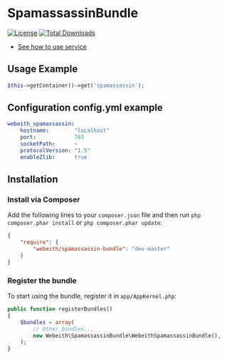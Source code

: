 SpamassassinBundle
=====
[![License](https://poser.pugx.org/webeith/spamassassin-bundle/license.png)](https://packagist.org/packages/webeith/spamassassin-bundle)
[![Total Downloads](https://poser.pugx.org/webeith/spamassassin-bundle/downloads.png)](https://packagist.org/packages/webeith/spamassassin-bundle)

* [See how to use service](http://github.com/webeith/php-spamassassin)

Usage Example
-------------

``` php
$this->getContainer()->get('spamassassin');
```
Configuration config.yml example
-------------

``` yml
webeith_spamassassin:
    hostname:        "localhost"
    port:            783
    socketPath:      ~
    protocolVersion: "1.5"
    enableZlib:      true
```
## Installation

### Install via Composer

Add the following lines to your `composer.json` file and then run `php composer.phar install` or `php composer.phar update`:

```json
{
    "require": {
        "webeith/spamassassin-bundle": "dev-master"
    }
}
```

### Register the bundle

To start using the bundle, register it in `app/AppKernel.php`:

```php
public function registerBundles()
{
    $bundles = array(
        // Other bundles...
        new Webeith\SpamassassinBundle\WebeithSpamassassinBundle(),
    );
}
```

